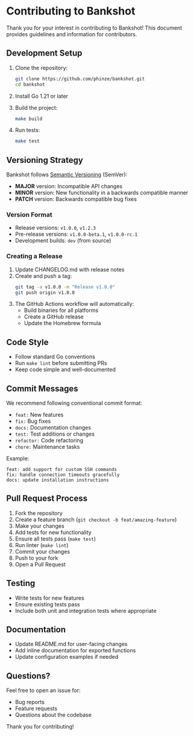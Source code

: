 # Contributing to Bankshot

Thank you for your interest in contributing to Bankshot! This document provides guidelines and information for contributors.

## Development Setup

1. Clone the repository:
   ```bash
   git clone https://github.com/phinze/bankshot.git
   cd bankshot
   ```

2. Install Go 1.21 or later

3. Build the project:
   ```bash
   make build
   ```

4. Run tests:
   ```bash
   make test
   ```

## Versioning Strategy

Bankshot follows [Semantic Versioning](https://semver.org/) (SemVer):

- **MAJOR** version: Incompatible API changes
- **MINOR** version: New functionality in a backwards compatible manner
- **PATCH** version: Backwards compatible bug fixes

### Version Format

- Release versions: `v1.0.0`, `v1.2.3`
- Pre-release versions: `v1.0.0-beta.1`, `v1.0.0-rc.1`
- Development builds: `dev` (from source)

### Creating a Release

1. Update CHANGELOG.md with release notes
2. Create and push a tag:
   ```bash
   git tag -a v1.0.0 -m "Release v1.0.0"
   git push origin v1.0.0
   ```
3. The GitHub Actions workflow will automatically:
   - Build binaries for all platforms
   - Create a GitHub release
   - Update the Homebrew formula

## Code Style

- Follow standard Go conventions
- Run `make lint` before submitting PRs
- Keep code simple and well-documented

## Commit Messages

We recommend following conventional commit format:

- `feat:` New features
- `fix:` Bug fixes
- `docs:` Documentation changes
- `test:` Test additions or changes
- `refactor:` Code refactoring
- `chore:` Maintenance tasks

Example:
```
feat: add support for custom SSH commands
fix: handle connection timeouts gracefully
docs: update installation instructions
```

## Pull Request Process

1. Fork the repository
2. Create a feature branch (`git checkout -b feat/amazing-feature`)
3. Make your changes
4. Add tests for new functionality
5. Ensure all tests pass (`make test`)
6. Run linter (`make lint`)
7. Commit your changes
8. Push to your fork
9. Open a Pull Request

## Testing

- Write tests for new features
- Ensure existing tests pass
- Include both unit and integration tests where appropriate

## Documentation

- Update README.md for user-facing changes
- Add inline documentation for exported functions
- Update configuration examples if needed

## Questions?

Feel free to open an issue for:
- Bug reports
- Feature requests
- Questions about the codebase

Thank you for contributing!